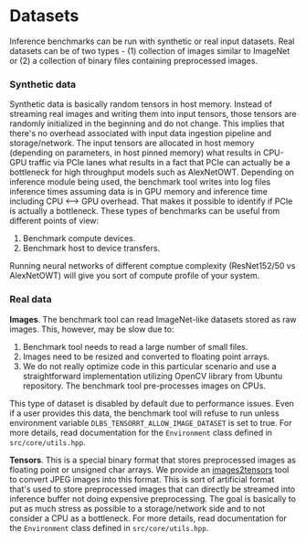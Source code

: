 # Datasets

Inference benchmarks can be run with synthetic or real input datasets. Real
datasets can be of two types - (1) collection of images similar to ImageNet or
(2) a collection of binary files containing preprocessed images.

### Synthetic data
Synthetic data is basically random tensors in host memory. Instead of streaming
real images and writing them into input tensors, those tensors are randomly
initialized in the beginning and do not change. This implies that there's no
overhead associated with input data ingestion pipeline and storage/network.
The input tensors are allocated in host memory (depending on parameters, in host
pinned memory) what results in CPU-GPU traffic via PCIe lanes what results in a
fact that PCIe can actually be a bottleneck for high throughput models such as
AlexNetOWT. Depending on inference module being used, the benchmark tool writes
into log files inference times assuming data is in GPU memory and inference time
including CPU <--> GPU overhead. That makes it possible to identify if PCIe is
actually a bottleneck. These types of benchmarks can be useful from different
points of view:

1. Benchmark compute devices.
2.  Benchmark host to device transfers.

Running neural networks of different comptue complexity (ResNet152/50 vs AlexNetOWT)
will give you sort of compute profile of your system.


### Real data
__Images__. The benchmark tool can read ImageNet-like datasets stored as raw
images. This, however, may be slow due to:

1. Benchmark tool needs to read a large number of small files.
2. Images need to be resized and converted to floating point arrays.
3. We do not really optimize code in this particular scenario and use a
   straightforward implementation utilizing OpenCV library from Ubuntu repository.
   The benchmark tool pre-processes images on CPUs.

This type of dataset is disabled by default due to performance issues. Even if
a user provides this data, the benchmark tool will refuse to run unless environment
variable `DLBS_TENSORRT_ALLOW_IMAGE_DATASET` is set to true. For more details,
read documentation for the `Environment` class defined in `src/core/utils.hpp`.


__Tensors__. This is a special binary format that stores preprocessed images as
floating point or unsigned char arrays. We provide an [images2tensors](images2tensors.md)
tool to convert JPEG images into this format. This is sort of artificial format
that's used to store preprocessed images that can directly be streamed into
inference buffer not doing expensive preprocessing. The goal is basically to put
as much stress as possible to a storage/network side and to not consider a CPU as
a bottleneck. For more details, read documentation for the `Environment` class
defined in `src/core/utils.hpp`.
